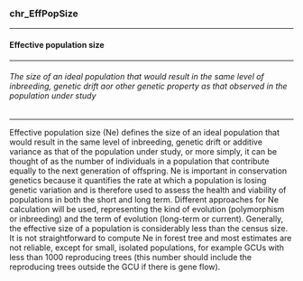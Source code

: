 ### chr_EffPopSize



------
#### Effective population size



------
###### The size of an ideal population that would result in the same level of inbreeding, genetic drift aor other genetic property as that observed in the population under study



------
Effective population size (Ne) defines the size of an ideal population that would result in the same level of inbreeding, genetic drift or additive variance as that of the population under study, or more simply, it can be thought of as the number of individuals in a population that contribute equally to the next generation of offspring. Ne is important in conservation genetics because it quantifies the rate at which a population is losing genetic variation and is therefore used to assess the health and viability of populations in both the short and long term. Different approaches for Ne calculation will be used, representing the kind of evolution (polymorphism or inbreeding) and the term of evolution (long-term or current). Generally, the effective size of a population is considerably less than the census size. It is not straightforward to compute Ne in forest tree and most estimates are not reliable, except for small, isolated populations, for example GCUs with less than 1000 reproducing trees (this number should include the reproducing trees outside the GCU if there is gene flow).